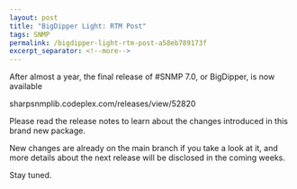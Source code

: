 ```yaml
---
layout: post
title: "BigDipper Light: RTM Post"
tags: SNMP
permalink: /bigdipper-light-rtm-post-a58eb789173f
excerpt_separator: <!--more-->
---
```

After almost a year, the final release of #SNMP 7.0, or BigDipper, is now available

sharpsnmplib.codeplex.com/releases/view/52820

Please read the release notes to learn about the changes introduced in this brand new package.

New changes are already on the main branch if you take a look at it, and more details about the next release will be disclosed in the coming weeks.

Stay tuned.
<!--more-->